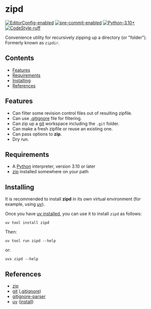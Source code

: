# zipd

[![EditorConfig-enabled](https://img.shields.io/badge/EditorConfig-enabled-brightgreen?logo=EditorConfig&logoColor=white)](https://editorconfig.org/)
[![pre-commit-enabled](https://img.shields.io/badge/pre--commit-enabled-brightgreen?logo=pre-commit&logoColor=white)](https://pre-commit.com)
[![Python-3.10+](https://img.shields.io/badge/Python-3.10+-informational?logo=Python&logoColor=white)](https://www.python.org)
[![CodeStyle-ruff](https://img.shields.io/badge/CodeStyle-black-informational)](https://astral.sh/ruff)


Convenience utility for recursively zipping up a directory (or "folder").
Formerly known as `zipdir`.


[begintoc]: #

## Contents

- [Features](#features)
- [Requirements](#requirements)
- [Installing](#installing)
- [References](#references)

[endtoc]: # (Generated by mark-toc pre-commit hook)


## Features

- Can filter some revision control files out of resulting zipfile.
- Can use [.gitignore][] file for filtering.
- Can zip up a [git][] workspace including the `.git` folder.
- Can make a fresh zipfile or reuse an existing one.
- Can pass options to **zip**.
- Dry run.


## Requirements

- A [Python](https://www.python.org/) interpreter, version 3.10 or later
- [zip][] installed somewhere on your path


## Installing

It is recommended to install **zipd** in its own virtual environment (for example, using [uv][]).

Once you have [uv installed][uv-install], you can use it to install `zipd` as follows:

    uv tool install zipd

Then:

    uv tool run zipd --help

or:

    uvx zipd --help


## References

- [zip][]
- [git][] ([.gitignore][])
- [gitignore-parser][]
- [uv][] ([install][uv-install])


 [git]: https://git-scm.com/
 [.gitignore]: https://git-scm.com/docs/gitignore
 [gitignore-parser]: https://github.com/mherrmann/gitignore_parser
 [python]: https://www.python.org/
 [uv]: https://github.com/astral-sh/uv
 [uv-install]: https://docs.astral.sh/uv/getting-started/installation
 [zip]: https://infozip.sourceforge.net/Zip.html
